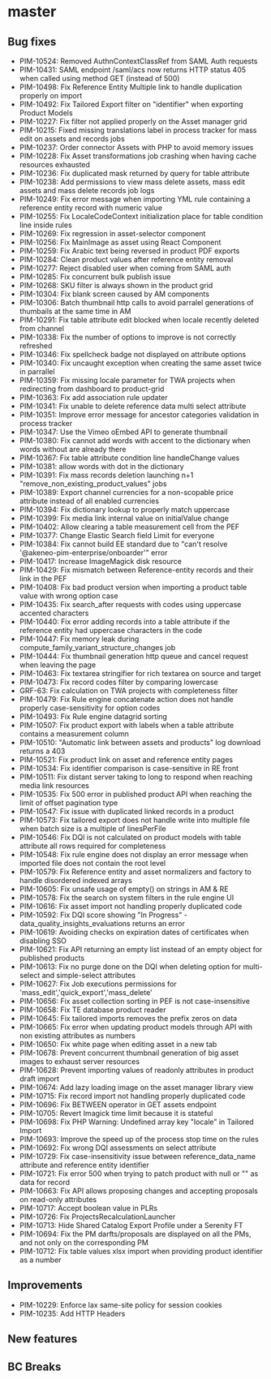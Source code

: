 # master

## Bug fixes

- PIM-10524: Removed AuthnContextClassRef from SAML Auth requests
- PIM-10431: SAML endpoint /saml/acs now returns HTTP status 405 when called using method GET (instead of 500)
- PIM-10498: Fix Reference Entity Multiple link to handle duplication properly on import
- PIM-10492: Fix Tailored Export filter on "identifier" when exporting Product Models
- PIM-10227: Fix filter not applied properly on the Asset manager grid
- PIM-10215: Fixed missing translations label in process tracker for mass edit on assets and records jobs
- PIM-10237: Order connector Assets with PHP to avoid memory issues
- PIM-10228: Fix Asset transformations job crashing when having cache resources exhausted
- PIM-10236: Fix duplicated mask returned by query for table attribute
- PIM-10238: Add permissions to view mass delete assets, mass edit assets and mass delete records job logs
- PIM-10249: Fix error message when importing YML rule containing a reference entity record with numeric value
- PIM-10255: Fix LocaleCodeContext initialization place for table condition line inside rules
- PIM-10269: Fix regression in asset-selector component
- PIM-10256: Fix MainImage as asset using React Component
- PIM-10259: Fix Arabic text being reversed in product PDF exports
- PIM-10284: Clean product values after reference entity removal
- PIM-10277: Reject disabled user when coming from SAML auth
- PIM-10285: Fix concurrent bulk publish issue
- PIM-10268: SKU filter is always shown in the product grid
- PIM-10304: Fix blank screen caused by AM components
- PIM-10306: Batch thumbnail http calls to avoid parralel generations of thumbails at the same time in AM
- PIM-10291: Fix table attribute edit blocked when locale recently deleted from channel
- PIM-10338: Fix the number of options to improve is not correctly refreshed
- PIM-10346: Fix spellcheck badge not displayed on attribute options
- PIM-10340: Fix uncaught exception when creating the same asset twice in parrallel
- PIM-10359: Fix missing locale parameter for TWA projects when redirecting from dashboard to product-grid
- PIM-10363: Fix add association rule updater
- PIM-10341: Fix unable to delete reference data multi select attribute
- PIM-10351: Improve error message for ancestor categories validation in process tracker
- PIM-10347: Use the Vimeo oEmbed API to generate thumbnail
- PIM-10380: Fix cannot add words with accent to the dictionary when words without are already there
- PIM-10367: Fix table attribute condition line handleChange values
- PIM-10381: allow words with dot in the dictionary
- PIM-10391: Fix mass records deletion launching n+1 "remove_non_existing_product_values" jobs
- PIM-10389: Export channel currencies for a non-scopable price attribute instead of all enabled currencies
- PIM-10394: Fix dictionary lookup to properly match uppercase
- PIM-10399: Fix media link internal value on initialValue change
- PIM-10402: Allow clearing a table measurement cell from the PEF
- PIM-10377: Change Elastic Search field Limit for everyone
- PIM-10384: Fix cannot build EE standard due to "can't resolve '@akeneo-pim-enterprise/onboarder'" error
- PIM-10417: Increase ImageMagick disk resource
- PIM-10429: Fix mismatch between Reference-entity records and their link in the PEF
- PIM-10408: Fix bad product version when importing a product table value with wrong option case
- PIM-10435: Fix search_after requests with codes using uppercase accented characters
- PIM-10440: Fix error adding records into a table attribute if the reference entity had uppercase characters in the code
- PIM-10447: Fix memory leak during compute_family_variant_structure_changes job
- PIM-10444: Fix thumbnail generation http queue and cancel request when leaving the page
- PIM-10463: Fix textarea stringifier for rich textarea on source and target
- PIM-10473: Fix record codes filter by comparing lowercase
- GRF-63: Fix calculation on TWA projects with completeness filter
- PIM-10479: Fix Rule engine concatenate action does not handle properly case-sensitivity for option codes
- PIM-10493: Fix Rule engine datagrid sorting
- PIM-10507: Fix product export with labels when a table attribute contains a measurement column
- PIM-10510: "Automatic link between assets and products" log download returns a 403
- PIM-10521: Fix product link on asset and reference entity pages
- PIM-10534: Fix identifier comparison is case-sensitive in RE front
- PIM-10511: Fix distant server taking to long to respond when reaching media link resources 
- PIM-10535: Fix 500 error in published product API when reaching the limit of offset pagination type
- PIM-10547: Fix issue with duplicated linked records in a product
- PIM-10573: Fix tailored export does not handle write into multiple file when batch size is a multiple of linesPerFile
- PIM-10546: Fix DQI is not calculated on product models with table attribute all rows required for completeness
- PIM-10548: Fix rule engine does not display an error message when imported file does not contain the root level
- PIM-10579: Fix Reference entity and asset normalizers and factory to handle disordered indexed arrays
- PIM-10605: Fix unsafe usage of empty() on strings in AM & RE
- PIM-10578: Fix the search on system filters in the rule engine UI
- PIM-10616: Fix asset import not handling properly duplicated code
- PIM-10592: Fix DQI score showing "In Progress" - data_quality_insights_evaluations returns an error
- PIM-10619: Avoiding checks on expiration dates of certificates when disabling SSO
- PIM-10621: Fix API returning an empty list instead of an empty object for published products
- PIM-10613: Fix no purge done on the DQI when deleting option for multi-select and simple-select attributes
- PIM-10627: Fix Job executions permissions for 'mass_edit','quick_export','mass_delete'
- PIM-10656: Fix asset collection sorting in PEF is not case-insensitive
- PIM-10658: Fix TE database product reader
- PIM-10645: Fix tailored imports removes the prefix zeros on data
- PIM-10665: Fix error when updating product models through API with non existing attributes as numbers
- PIM-10650: Fix white page when editing asset in a new tab
- PIM-10678: Prevent concurrent thumbnail generation of big asset images to exhaust server resources
- PIM-10628: Prevent importing values of readonly attributes in product draft import
- PIM-10674: Add lazy loading image on the asset manager library view
- PIM-10715: Fix record import not handling properly duplicated code
- PIM-10696: Fix BETWEEN operator in GET assets endpoint
- PIM-10705: Revert Imagick time limit because it is stateful
- PIM-10698: Fix PHP Warning: Undefined array key "locale" in Tailored Import
- PIM-10693: Improve the speed up of the process stop time on the rules
- PIM-10692: Fix wrong DQI assessments on select attribute
- PIM-10729: Fix case-insensitivity issue between reference_data_name attribute and reference entity identifier
- PIM-10721: Fix error 500 when trying to patch product with null or "" as data for record
- PIM-10663: Fix API allows proposing changes and accepting proposals on read-only attributes
- PIM-10717: Accept boolean value in PLRs
- PIM-10726: Fix ProjectsRecalculationLauncher
- PIM-10713: Hide Shared Catalog Export Profile under a Serenity FT
- PIM-10694: Fix the PM darfts/proposals are displayed on all the PMs, and not only on the corresponding PM
- PIM-10712: Fix table values xlsx import when providing product identifier as a number 

## Improvements

- PIM-10229: Enforce lax same-site policy for session cookies
- PIM-10235: Add HTTP Headers

## New features

## BC Breaks

